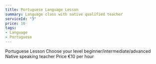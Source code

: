 ```yaml
---
title: Portuguese Language Lesson
summary: Language class with native qualified teacher
serviceId: "3"
price: 10
tags: 
- Language
- Portuguese
---
```


Portuguese Lesson
Choose your level beginner/intermediate/advanced
Native speaking teacher
Price €10 per hour